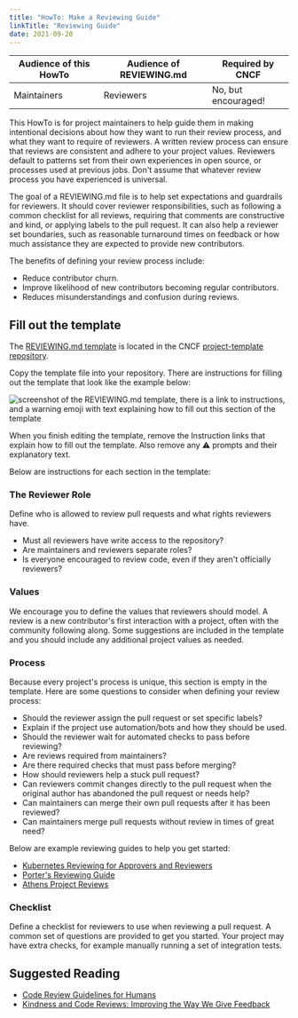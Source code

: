 ```yaml
---
title: "HowTo: Make a Reviewing Guide"
linkTitle: "Reviewing Guide"
date: 2021-09-20
---
```


| Audience of this HowTo | Audience of REVIEWING.md | Required by CNCF    |
| ---------------------- | ------------------------ | ------------------- |
| Maintainers            | Reviewers                | No, but encouraged! |


This HowTo is for project maintainers to help guide them in making intentional decisions about how they want to run their review process, and what they want to require of reviewers. A written review process can ensure that reviews are consistent and adhere to your project values. Reviewers default to patterns set from their own experiences in open source, or processes used at previous jobs. Don't assume that whatever review process you have experienced is universal.

The goal of a REVIEWING.md file is to help set expectations and guardrails for reviewers. It should cover reviewer responsibilities, such as following a common checklist for all reviews, requiring that comments are constructive and kind, or applying labels to the pull request. It can also help a reviewer set boundaries, such as reasonable turnaround times on feedback or how much assistance they are expected to provide new contributors. 

The benefits of defining your review process include:
* Reduce contributor churn.
* Improve likelihood of new contributors becoming regular contributors.
* Reduces misunderstandings and confusion during reviews.

## Fill out the template

The [REVIEWING.md template](https://github.com/cncf/project-template/blob/main/REVIEWING.md) is located in the CNCF [project-template repository](https://github.com/cncf/project-template).

Copy the template file into your repository.
There are instructions for filling out the template that look like the example below:

![screenshot of the REVIEWING.md template, there is a link to instructions, and a warning emoji with text explaining how to fill out this section of the template](/maintainers/github/templates/sample-instructions.png)

When you finish editing the template, remove the Instruction links that explain how to fill out the template. Also remove any ⚠️ prompts and their explanatory text.

Below are instructions for each section in the template:

### The Reviewer Role

Define who is allowed to review pull requests and what rights reviewers have.

* Must all reviewers have write access to the repository?
* Are maintainers and reviewers separate roles? 
* Is everyone encouraged to review code, even if they aren't officially reviewers?

### Values

We encourage you to define the values that reviewers should model. A review is a new contributor's first interaction with a project, often with the community following along. Some suggestions are included in the template and you should include any additional project values as needed.

### Process

Because every project's process is unique, this section is empty in the template. Here are some questions to consider when defining your review process:

* Should the reviewer assign the pull request or set specific labels?
* Explain if the project use automation/bots and how they should be used.
* Should the reviewer wait for automated checks to pass before reviewing?
* Are reviews required from maintainers?
* Are there required checks that must pass before merging?
* How should reviewers help a stuck pull request?
* Can reviewers commit changes directly to the pull request when the original author has abandoned the pull request or needs help?
* Can maintainers can merge their own pull requests after it has been reviewed?
* Can maintainers merge pull requests without review in times of great need?

Below are example reviewing guides to help you get started:

* [Kubernetes Reviewing for Approvers and Reviewers](https://kubernetes.io/docs/contribute/review/for-approvers/)
* [Porter's Reviewing Guide](https://github.com/getporter/porter/blob/main/REVIEWING.md)
* [Athens Project Reviews](https://github.com/gomods/athens/blob/main/REVIEWS.md)

### Checklist

Define a checklist for reviewers to use when reviewing a pull request. A common set of questions are provided to get you started. Your project may have extra checks, for example manually running a set of integration tests.

## Suggested Reading

* [Code Review Guidelines for Humans](https://phauer.com/2018/code-review-guidelines/)
* [Kindness and Code Reviews: Improving the Way We Give Feedback](https://product.voxmedia.com/2018/8/21/17549400/kindness-and-code-reviews-improving-the-way-we-give-feedback)
